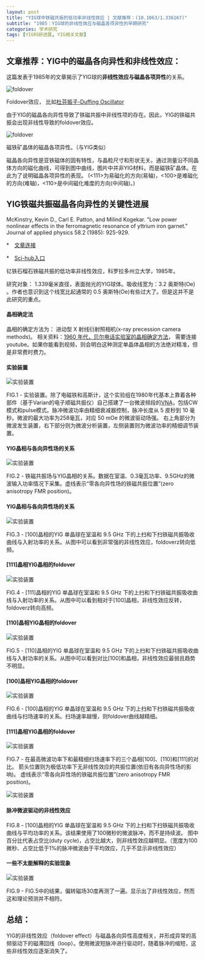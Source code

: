 ```yaml
---
layout: post
title: "YIG球中铁磁共振的低功率非线性效应 | 文献推荐：(10.1063/1.336167)"
subtitle: "1985：YIG球的非线性效应与磁晶各项异性的早期研究"
categories: 学术研究
tags: [YIG科研进展, YIG相关文献]
---
```


## 文章推荐：YIG中的磁晶各向异性和非线性效应：

这篇发表于1985年的文章揭示了YIG球的**非线性效应与磁晶各项异性**的关系。

![foldover](https://upload.wikimedia.org/wikipedia/commons/a/ae/Nonlinear_oscillator_-_foldover_effect.png)

Foldover效应， 比如[杜芬振子-Duffing Oscillator](https://en.wikipedia.org/wiki/Duffing_equation)

由于YIG的磁晶各向异性导致了铁磁共振中非线性项的存在。因此，YIG的铁磁共振会出现非线性导致的foldover效应。

![foldover](https://cse.umn.edu/sites/cse.umn.edu/files/Image18.gif)

磁铁矿晶体的磁晶各项异性。（与YIG类似）

磁晶各向异性是亚铁磁体的固有特性，与晶粒尺寸和形状无关。通过测量沿不同晶体方向的磁化曲线，可得到图中曲线，图片中并非YIG材料，而是磁铁矿晶体。在此为了说明磁晶各项异性的表现。
(<111>为易磁化的方向(易轴)，<100>是难磁化的方向(难轴)，<110>是中间磁化难度的方向(中间轴)。)

## YIG铁磁共振磁晶各向异性的关键性进展

McKinstry, Kevin D., Carl E. Patton, and Milind Kogekar. "Low power nonlinear effects in the ferromagnetic resonance of yttrium iron garnet." Journal of applied physics 58.2 (1985): 925-929.

*　[文章连接](https://aip.scitation.org/doi/abs/10.1063/1.336167)

*　[Sci-hub入口](https://sci-hub.ru/10.1063/1.336167)

钇铁石榴石铁磁共振的低功率非线性效应，科罗拉多州立大学，1985年。

研究对象： 1.339毫米直径，表面抛光的YIG球体。吸收线宽为：3.2 奥斯特(Oe) 。作者也意识到这个线宽比起通常的 0.5 奥斯特(Oe)有些过大了。但是这并不是此研究的重点。

#### 晶相确定法

晶相的确定方法为： 进动型 X 射线衍射照相机(x-ray precession camera methods)。
相关资料：[1960 年代，贝尔电话实验室的晶相确定方法](https://www.youtube.com/watch?v=Ojm_R1t9is4)， 需要连接youtube。如果你能看到视频，则会明白这种测定单晶体晶相的方法绝对精准，但是非常费时费力。

#### 实验装置

![实验装置](/YIGdata/assets/images/YIG/10.1063-1.336167/FIG1.png)

FIG.1 - 实验装置。除了电磁铁和高斯计，这个实验组在1980年代基本上靠着各种部件（基于Varian的电子顺磁共振仪）自己搭建了一台微波频段的[VNA](https://en.wikipedia.org/wiki/Network_analyzer_(electrical))，包括CW模式和pulse模式。脉冲微波功率由精细衰减器控制，脉冲长度从 5 皮秒到 10 毫秒。微波的最大功率为258毫瓦，对应 50 mOe 的微波驱动场强。
右上角部分为微波发生装置，右下部分则为微波分析装置，左侧装置则为微波功率的精细调节装置。

#### YIG晶相与各向异性场的关系

![实验装置](/YIGdata/assets/images/YIG/10.1063-1.336167/FIG2.png)

FIG.2 - 铁磁共振场与YIG晶相的关系。数据在室温、0.3毫瓦功率、9.5GHz的微波输入功率情况下采集。虚线表示“零各向异性场的铁磁共振位置”(zero anisotropy FMR position)。

#### YIG晶相与各向异性场的关系

![实验装置](/YIGdata/assets/images/YIG/10.1063-1.336167/FIG3.png)

FIG.3 - [100]晶相的YIG 单晶球在室温和 9.5 GHz 下的上扫和下扫铁磁共振吸收曲线与入射功率的关系。从图中可以看到非常强的非线性效应，foldoverz转向低频。

#### [111]晶相YIG晶相的foldover

![实验装置](/YIGdata/assets/images/YIG/10.1063-1.336167/FIG4.png)

FIG.4 - [111]晶相的YIG 单晶球在室温和 9.5 GHz 下的上扫和下扫铁磁共振吸收曲线与入射功率的关系。从图中可以看到相对于[100]晶相，非线性效应反转，foldoverz转向高频。

#### [110]晶相YIG晶相的foldover

![实验装置](/YIGdata/assets/images/YIG/10.1063-1.336167/FIG5.png)

FIG.5 - [110]晶相的YIG 单晶球在室温和 9.5 GHz 下的上扫和下扫铁磁共振吸收曲线与入射功率的关系。从图中可以看到对比[100]和晶相，非线性效应最弱且趋势不明显。

#### [100]晶相YIG晶相的foldover

![实验装置](/YIGdata/assets/images/YIG/10.1063-1.336167/FIG6.png)

FIG.6 - [100]晶相的YIG 单晶球在室温和 9.5 GHz 下的上扫和下扫铁磁共振吸收曲线与扫场速率的关系。扫场速率越慢，则foldover曲线越精细。

#### [111]晶相YIG晶相的foldover

![实验装置](/YIGdata/assets/images/YIG/10.1063-1.336167/FIG7.png)

FIG.7 - 在最高微波功率下和最精细扫场速率下的三个晶相[100]、[110]和[111]的对比。
箭头位置则为极低功率下无非线性效应的共振位置(依旧有各向异性场的影响)。
虚线表示“零各向异性场的铁磁共振位置”(zero anisotropy FMR position)。

![实验装置](/YIGdata/assets/images/YIG/10.1063-1.336167/FIG8.png)

#### 脉冲微波驱动的非线性效应

FIG.8 - [100]晶相的YIG 单晶球在室温和 9.5 GHz 下的上扫和下扫铁磁共振吸收曲线与平均功率的关系。该结果使用了100微秒的微波脉冲，而不是持续波。
图中百分比代表占空比(duty cycle)，占空比越大，则非线性效应越明显。（宽度为100微秒、占空比低于1%的脉冲微波由于平均效应，几乎不显示非线性效应）

#### 一些不太能解释的实验现象

![实验装置](/YIGdata/assets/images/YIG/10.1063-1.336167/FIG9.png)

FIG.9 - FIG.5中的结果，偏转磁场30度再测了一遍。显示出了非线性效应，然而这和理论预测并不相符。

## 总结：

 YIG的非线性效应（foldover effect）与磁晶各向异性高度相关，并形成异常的高频驱动下的磁滞回线（loop）。使用微波短脉冲进行驱动时，随着脉冲的缩短，这些非线性效应逐渐消失了。
